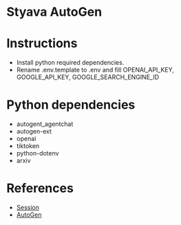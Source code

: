 # Styava AutoGen

# Instructions

- Install python required dependencies.
- Rename .env.template to .env and fill OPENAI_API_KEY, GOOGLE_API_KEY, GOOGLE_SEARCH_ENGINE_ID

# Python dependencies

- autogent_agentchat
- autogen-ext
- openai
- tiktoken
- python-dotenv
- arxiv

# References

- [Session](https://styava.dev/event-detail/building-multi-agent-ai-applications-using-autogen)
- [AutoGen](https://microsoft.github.io/autogen/stable/)